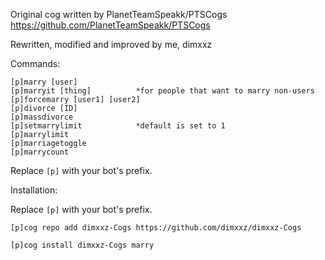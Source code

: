 Original cog written by PlanetTeamSpeakk/PTSCogs https://github.com/PlanetTeamSpeakk/PTSCogs

Rewritten, modified and improved by me, dimxxz

Commands:

```
[p]marry [user]
[p]marryit [thing]			*for people that want to marry non-users
[p]forcemarry [user1] [user2]
[p]divorce [ID]
[p]massdivorce
[p]setmarrylimit			*default is set to 1
[p]marrylimit
[p]marriagetoggle
[p]marrycount
```

Replace `[p]` with your bot's prefix.


Installation:

Replace `[p]` with your bot's prefix.
```
[p]cog repo add dimxxz-Cogs https://github.com/dimxxz/dimxxz-Cogs
```
```
[p]cog install dimxxz-Cogs marry
```
